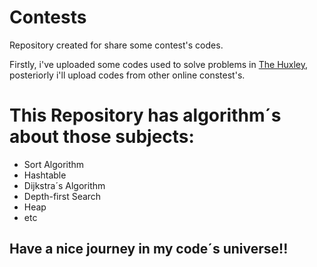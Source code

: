 # Contests
Repository created for share some contest's codes. 

Firstly, i've uploaded some codes used to solve problems in [The Huxley](https://www.thehuxley.com/), posteriorly i'll 
upload codes from other online constest's.


This Repository has algorithm´s about those subjects:
======
* Sort Algorithm
* Hashtable
* Dijkstra´s Algorithm
* Depth-first Search
* Heap
* etc
## Have a nice journey in my code´s universe!!

